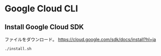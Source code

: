 # Google Cloud CLI

## Install Google Cloud SDK

ファイルをダウンロード。
https://cloud.google.com/sdk/docs/install?hl=ja

```sh
./install.sh
```
